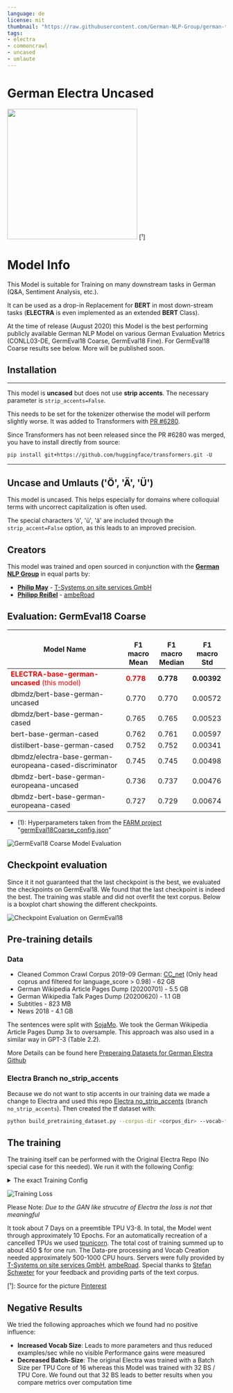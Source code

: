 ```yaml
---
language: de
license: mit
thumbnail: "https://raw.githubusercontent.com/German-NLP-Group/german-transformer-training/master/model_cards/german-electra-logo.png"
tags:
- electra
- commoncrawl
- uncased
- umlaute
---
```


# German Electra Uncased
<img width="300px" src="https://raw.githubusercontent.com/German-NLP-Group/german-transformer-training/master/model_cards/german-electra-logo.png">
[¹]


# Model Info

This Model is suitable for Training on many downstream tasks in German (Q&A, Sentiment Analysis, etc.).

It can be used as a drop-in Replacement for **BERT** in most down-stream tasks (**ELECTRA** is even implemented as an extended **BERT** Class).

At the time of release (August 2020) this Model is the best performing publicly available German NLP Model on various German Evaluation Metrics (CONLL03-DE, GermEval18 Coarse, GermEval18 Fine). For GermEval18 Coarse results see below. More will be published soon.


## Installation

---
This model is **uncased** but does not use **strip accents**.
The necessary parameter is `strip_accents=False`.

This needs to be set for the tokenizer otherwise the model will perform slightly worse.
It was added to Transformers with [PR #6280](https://github.com/huggingface/transformers/pull/6280).

Since Transformers has not been released since the PR #6280 was merged, you have to install directly from source:

`pip install git+https://github.com/huggingface/transformers.git -U`

---


## Uncase and Umlauts ('Ö', 'Ä', 'Ü')
This model is uncased. This helps especially for domains where colloquial terms with uncorrect capitalization is often used.

The special characters 'ö', 'ü', 'ä' are included through the `strip_accent=False` option, as this leads to an improved precision.

## Creators
This model was trained and open sourced in conjunction with the [**German NLP Group**](https://github.com/German-NLP-Group) in equal parts by:
- [**Philip May**](https://eniak.de) - [T-Systems on site services GmbH](https://www.t-systems-onsite.de/)
- [**Philipp Reißel**](https://www.reissel.eu) - [ambeRoad](https://amberoad.de/)

## Evaluation: GermEval18 Coarse

| Model Name                                              |</br>F1 macro<br/> Mean | </br>F1 macro<br/>Median | </br>F1 macro<br/>Std |
|---|---|---|---|
| <span style="color:red">**ELECTRA-base-german-uncased** (this model)                 | <span style="color:red">**0.778** | **0.778** | **0.00392** |
| dbmdz/bert-base-german-uncased                          | 0.770 |  0.770 | 0.00572       |
| dbmdz/bert-base-german-cased                            | 0.765 | 0.765 | 0.00523        |
| bert-base-german-cased                                  | 0.762 | 0.761 | 0.00597        |
| distilbert-base-german-cased                            | 0.752 | 0.752 | 0.00341        |
| dbmdz/electra-base-german-europeana-cased-discriminator | 0.745 | 0.745 | 0.00498        |
| dbmdz-bert-base-german-europeana-uncased                | 0.736 | 0.737 | 0.00476        |
| dbmdz-bert-base-german-europeana-cased                  |  0.727 | 0.729 | 0.00674       |

- (1): Hyperparameters taken from the [FARM project](https://farm.deepset.ai/) "[germEval18Coarse_config.json](https://github.com/deepset-ai/FARM/blob/master/experiments/german-bert2.0-eval/germEval18Coarse_config.json)"

![GermEval18 Coarse Model Evaluation](https://raw.githubusercontent.com/German-NLP-Group/german-transformer-training/master/model_cards/model_eval.png)

## Checkpoint evaluation
Since it it not guaranteed that the last checkpoint is the best, we evaluated the checkpoints on GermEval18. We found that the last checkpoint is indeed the best. The training was stable and did not overfit the text corpus. Below is a boxplot chart showing the different checkpoints.

![Checkpoint Evaluation on GermEval18](https://raw.githubusercontent.com/German-NLP-Group/german-transformer-training/master/model_cards/checkpoint_eval.png)

## Pre-training details

### Data
- Cleaned Common Crawl Corpus 2019-09 German: [CC_net](https://github.com/facebookresearch/cc_net) (Only head coprus and filtered for language_score > 0.98) - 62 GB
- German Wikipedia Article Pages Dump (20200701) - 5.5 GB
- German Wikipedia Talk Pages Dump (20200620) - 1.1 GB
- Subtitles - 823 MB
- News 2018 - 4.1 GB

The sentences were split with [SojaMo](https://github.com/tsproisl/SoMaJo). We took the German Wikipedia Article Pages Dump 3x to oversample. This approach was also used in a similar way in GPT-3 (Table 2.2).

More Details can be found here [Preperaing Datasets for German Electra Github](https://github.com/German-NLP-Group/german-transformer-training)

### Electra Branch no_strip_accents
Because we do not want to stip accents in our training data we made a change to Electra and used this repo [Electra no_strip_accents](https://github.com/PhilipMay/electra/tree/no_strip_accents) (branch `no_strip_accents`). Then created the tf dataset with:

```bash
python build_pretraining_dataset.py --corpus-dir <corpus_dir> --vocab-file <dir>/vocab.txt --output-dir ./tf_data --max-seq-length 512 --num-processes 8 --do-lower-case --no-strip-accents
```

## The training

The training itself can be performed with the Original Electra Repo (No special case for this needed).
We run it with the following Config:


<details>
  <summary>The exact Training Config</summary>
<br/>debug False
<br/>disallow_correct False
<br/>disc_weight 50.0
<br/>do_eval False
<br/>do_lower_case True
<br/>do_train True
<br/>electra_objective True
<br/>embedding_size 768
<br/>eval_batch_size 128
<br/>gcp_project None
<br/>gen_weight 1.0
<br/>generator_hidden_size 0.33333
<br/>generator_layers 1.0
<br/>iterations_per_loop 200
<br/>keep_checkpoint_max 0
<br/>learning_rate 0.0002
<br/>lr_decay_power 1.0
<br/>mask_prob 0.15
<br/>max_predictions_per_seq 79
<br/>max_seq_length 512
<br/>model_dir gs://XXX
<br/>model_hparam_overrides {}
<br/>model_name 02_Electra_Checkpoints_32k_766k_Combined
<br/>model_size base
<br/>num_eval_steps 100
<br/>num_tpu_cores 8
<br/>num_train_steps 766000
<br/>num_warmup_steps 10000
<br/>pretrain_tfrecords gs://XXX
<br/>results_pkl gs://XXX
<br/>results_txt gs://XXX
<br/>save_checkpoints_steps 5000
<br/>temperature 1.0
<br/>tpu_job_name None
<br/>tpu_name electrav5
<br/>tpu_zone None
<br/>train_batch_size 256
<br/>uniform_generator False
<br/>untied_generator True
<br/>untied_generator_embeddings False
<br/>use_tpu True
<br/>vocab_file gs://XXX
<br/>vocab_size 32767
<br/>weight_decay_rate 0.01

 </details>

![Training Loss](https://raw.githubusercontent.com/German-NLP-Group/german-transformer-training/master/model_cards/loss.png)

Please Note: *Due to the GAN like strucutre of Electra the loss is not that meaningful*

It took about 7 Days on a preemtible TPU V3-8. In total, the Model went through approximately 10 Epochs. For an automatically recreation of a cancelled TPUs we used [tpunicorn](https://github.com/shawwn/tpunicorn). The total cost of training summed up to about 450 $ for one run. The Data-pre processing and Vocab Creation needed approximately 500-1000 CPU hours. Servers were fully provided by [T-Systems on site services GmbH](https://www.t-systems-onsite.de/), [ambeRoad](https://amberoad.de/).
Special thanks to [Stefan Schweter](https://github.com/stefan-it) for your feedback and providing parts of the text corpus.

[¹]: Source for the picture [Pinterest](https://www.pinterest.cl/pin/371828512984142193/)

## Negative Results
We tried the following approaches which we found had no positive influence:

-  **Increased Vocab Size**: Leads to more parameters and thus reduced examples/sec while no visible Performance gains were measured
-  **Decreased Batch-Size**: The original Electra was trained with a Batch Size per TPU Core of 16 whereas this Model was trained with 32 BS / TPU Core. We found out that 32 BS leads to better results when you compare metrics over computation time
